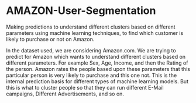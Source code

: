 # AMAZON-User-Segmentation
 Making predictions to understand different clusters based on different parameters using machine learning techniques, to find which customer is likely to purchase or not on Amazon.

 In the dataset used, we are considering Amazon.com. We are trying to predict for Amazon which wants to understand different clusters based on different parameters. For example Sex, Age, Income, and then the Rating of the person. Amazon rates the people based upon these parameters that this particular person is very likely to purchase and this one not. This is the internal prediction basis for different types of machine learning models. But this is what to cluster people so that they can run different E-Mail campaigns, Different Advertisements, and so on.
